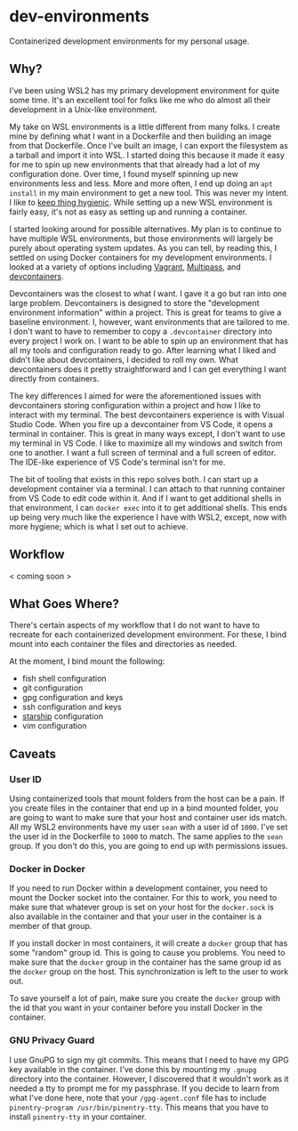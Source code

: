 # dev-environments

Containerized development environments for my personal usage.

## Why?

I've been using WSL2 has my primary development environment for quite some time. It's an excellent tool for folks like me who do almost all their development in a Unix-like environment.

My take on WSL environments is a little different from many folks. I create mine by defining what I want in a Dockerfile and then building an image from that Dockerfile. Once I've built an image, I can export the filesystem as a tarball and import it into WSL. I started doing this because it made it easy for me to spin up new environments that that already had a lot of my configuration done. Over time, I found myself spinning up new environments less and less. More and more often, I end up doing an `apt install` in my main environment to get a new tool. This was never my intent. I like to [keep thing hygienic](https://www.youtube.com/watch?v=eCDm2AZEe38). While setting up a new WSL environment is fairly easy, it's not as easy as setting up and running a container.

I started looking around for possible alternatives. My plan is to continue to have multiple WSL environments, but those environments will largely be purely about operating system updates. As you can tell, by reading this, I settled on using Docker containers for my development environments. I looked at a variety of options including [Vagrant](https://www.vagrantup.com/), [Multipass](https://canonical.com/multipass), and [devcontainers](https://containers.dev/).

Devcontainers was the closest to what I want. I gave it a go but ran into one large problem. Devcontainers is designed to store the "development environment information" within a project. This is great for teams to give a baseline environment. I, however, want environments that are tailored to me. I don't want to have to remember to copy a `.devcontainer` directory into every project I work on. I want to be able to spin up an environment that has all my tools and configuration ready to go. After learning what I liked and didn't like about devcontainers, I decided to roll my own. What devcontainers does it pretty straightforward and I can get everything I want directly from containers.

The key differences I aimed for were the aforementioned issues with devcontainers storing configuration within a project and how I like to interact with my terminal. The best devcontainers experience is with Visual Studio Code. When you fire up a devcontainer from VS Code, it opens a terminal in container. This is great in many ways except, I don't want to use my terminal in VS Code. I like to maximize all my windows and switch from one to another. I want a full screen of terminal and a full screen of editor. The IDE-like experience of VS Code's terminal isn't for me.

The bit of tooling that exists in this repo solves both. I can start up a development container via a terminal. I can attach to that running container from VS Code to edit code within it. And if I want to get additional shells in that environment, I can `docker exec` into it to get additional shells. This ends up being very much like the experience I have with WSL2, except, now with more hygiene; which is what I set out to achieve.

## Workflow

< coming soon >

## What Goes Where?

There's certain aspects of my workflow that I do not want to have to recreate for each containerized development environment. For these, I bind mount into each container the files and directories as needed.

At the moment, I bind mount the following:

- fish shell configuration
- git configuration
- gpg configuration and keys
- ssh configuration and keys
- [starship](https://starship.rs/) configuration
- vim configuration

## Caveats

### User ID

Using containerized tools that mount folders from the host can be a pain. If you create files in the container that end up in a bind mounted folder, you are going to want to make sure that your host and container user ids match. All my WSL2 environments have my user `sean` with a user id of `1000`. I've set the user id in the Dockerfile to `1000` to match. The same applies to the `sean` group. If you don't do this, you are going to end up with permissions issues.

### Docker in Docker

If you need to run Docker within a development container, you need to mount the Docker socket into the container. For this to work, you need to make sure that whatever group is set on your host for the `docker.sock` is also available in the container and that your user in the container is a member of that group.

If you install docker in most containers, it will create a `docker` group that has some "random" group id. This is going to cause you problems. You need to make sure that the `docker` group in the container has the same group id as the `docker` group on the host. This synchronization is left to the user to work out.

To save yourself a lot of pain, make sure you create the `docker` group with the id that you want in your container before you install Docker in the container.

### GNU Privacy Guard

I use GnuPG to sign my git commits. This means that I need to have my GPG key available in the container. I've done this by mounting my `.gnupg` directory into the container. However, I discovered that it wouldn't work as it needed a tty to prompt me for my passphrase. If you decide to learn from what I've done here, note that your `/gpg-agent.conf` file has to include `pinentry-program /usr/bin/pinentry-tty`. This means that you have to install `pinentry-tty` in your container.
